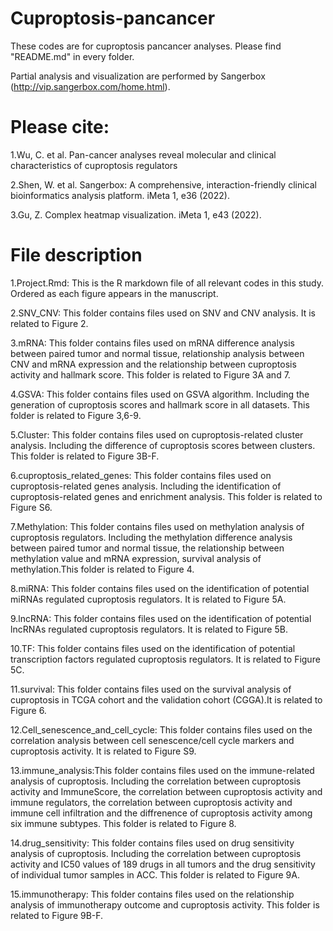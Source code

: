 # Cuproptosis-pancancer
These codes are for cuproptosis pancancer analyses. Please find "README.md" in every folder. 

Partial analysis and visualization are performed by Sangerbox (http://vip.sangerbox.com/home.html).

# Please cite:

1.Wu, C. et al. Pan-cancer analyses reveal molecular and clinical characteristics of cuproptosis regulators

2.Shen, W. et al. Sangerbox: A comprehensive, interaction-friendly clinical bioinformatics analysis platform. iMeta 1, e36 (2022).

3.Gu, Z. Complex heatmap visualization. iMeta 1, e43 (2022).

# File description

1.Project.Rmd: This is the R markdown file of all relevant codes in this study.  Ordered as each figure appears in the manuscript.

2.SNV_CNV: This folder contains files used on SNV and CNV analysis. It is related to Figure 2.

3.mRNA: This folder contains files used on mRNA difference analysis between paired tumor and normal tissue, relationship analysis between CNV and mRNA expression and the relationship between cuproptosis activity and hallmark score. This folder is related to Figure 3A and 7.

4.GSVA: This folder contains files used on GSVA algorithm. Including the generation of cuproptosis scores and hallmark score in all datasets. This folder is related to Figure 3,6-9.

5.Cluster: This folder contains files used on cuproptosis-related cluster analysis. Including the difference of cuproptosis scores between clusters. This folder is related to Figure 3B-F.

6.cuproptosis_related_genes: This folder contains files used on cuproptosis-related genes analysis. Including the identification of cuproptosis-related genes and enrichment analysis. This folder is related to Figure S6.

7.Methylation: This folder contains files used on methylation analysis of cuproptosis regulators.  Including the methylation difference analysis between paired tumor and normal tissue, the relationship between methylation value and mRNA expression, survival analysis of methylation.This folder is related to Figure 4.

8.miRNA: This folder contains files used on the identification of potential miRNAs regulated cuproptosis regulators.  It is related to Figure 5A.

9.lncRNA: This folder contains files used on the identification of potential lncRNAs regulated cuproptosis regulators.  It is related to Figure 5B.

10.TF: This folder contains files used on the identification of potential transcription factors regulated cuproptosis regulators.  It is related to Figure 5C.

11.survival:  This folder contains files used on the survival analysis of cuproptosis in TCGA cohort and the validation cohort (CGGA).It is related to Figure 6.

12.Cell_senescence_and_cell_cycle: This folder contains files used on the correlation analysis between cell senescence/cell cycle markers and cuproptosis activity. It is related to Figure S9.

13.immune_analysis:This folder contains files used on the immune-related analysis of cuproptosis. Including the correlation between cuproptosis activity and ImmuneScore, the correlation between cuproptosis activity and immune regulators, the correlation between cuproptosis activity and immune cell infiltration and the diffrenence of cuproptosis activity among six immune subtypes. This folder is related to Figure 8.

14.drug_sensitivity: This folder contains files used on drug sensitivity analysis of cuproptosis. Including the correlation between cuproptosis activity and IC50 values of 189 drugs in all tumors and the drug sensitivity of individual tumor samples in ACC. This folder is related to Figure 9A.

15.immunotherapy: This folder contains files used on the relationship analysis of immunotherapy outcome and cuproptosis activity. This folder is related to Figure 9B-F.




